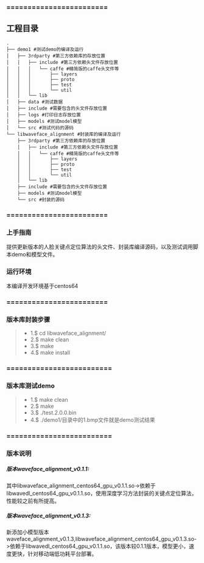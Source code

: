 ### ========================
## 工程目录
```
.  
├── demo1 #测试demo的编译及运行  
│   ├── 3rdparty #第三方依赖库的存放位置  
│   │   ├── include #第三方依赖头文件存放位置  
│   │   │   └── caffe #精简版的caffe头文件等  
│   │   │       ├── layers  
│   │   │       ├── proto  
│   │   │       ├── test  
│   │   │       └── util  
│   │   └── lib  
│   ├── data #测试数据  
│   ├── include #需要包含的头文件存放位置  
│   ├── logs #打印日志存放位置  
│   ├── models #测试model模型  
│   └── src #测试代码的源码  
└── libwaveface_alignment #封装库的编译及运行  
    ├── 3rdparty #第三方依赖库的存放位置  
    │   ├── include #第三方依赖头文件存放位置  
    │   │   └── caffe #精简版的caffe头文件等  
    │   │       ├── layers  
    │   │       ├── proto  
    │   │       ├── test  
    │   │       └── util  
    │   └── lib  
    ├── include #需要包含的头文件存放位置  
    ├── models #测试model模型  
    └── src #封装的源码  
```

### ========================
### 上手指南
提供更新版本的人脸关键点定位算法的头文件、封装库编译源码，以及测试调用脚本demo和模型文件。
### 运行环境
本编译开发环境基于centos64
### ========================
### 版本库封装步骤
> * 1.$ cd libwaveface_alignment/
> * 2.$ make clean
> * 3.$ make
> * 4.$ make install

### =========================
### 版本库测试demo
> * 1.$ make clean
> * 2.$ make
> * 3.$ ./test.2.0.0.bin 
> * 4.$ ./demo1/目录中的1.bmp文件就是demo测试结果

### =========================
### 版本说明
##### 版本waveface_alignment_v0.1.1:
其中libwaveface_alignment_centos64_gpu_v0.1.1.so->依赖于libwavedl_centos64_gpu_v0.1.1.so，使用深度学习方法封装的关键点定位算法，性能较之前有所提高。
##### 版本waveface_alignment_v0.1.3:
新添加小模型版本waveface_alignment_v0.1.3,libwaveface_alignment_centos64_gpu_v0.1.3.so->依赖于libwavedl_centos64_gpu_v0.1.1.so，该版本较0.1.1版本，模型更小，速度更快，针对移动端低功耗平台部署。


